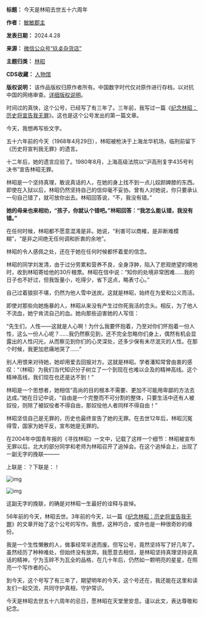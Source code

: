 

**标题：** 今天是林昭去世五十六周年  

**作者：** [敏敏郡主](https://chinadigitaltimes.net/space/玖奌杂货店)  

**发表日期：** 2024.4.28  

**来源：** [微信公众号“玖奌杂货店”](https://web.archive.org/web/https://mp.weixin.qq.com/s/5TFF-LmOYGcjV1-OFwXtdw)  

**主题归类：** [林昭](https://chinadigitaltimes.net/space/林昭)  

**CDS收藏：** [人物馆](https://chinadigitaltimes.net/space/%E4%BA%BA%E7%89%A9%E9%A6%86)  

**版权说明：** 该作品版权归原作者所有。中国数字时代仅对原作进行存档，以对抗中国的网络审查。[详细版权说明](https://chinadigitaltimes.net/chinese/copyright)。


时间过的真快，这个公号，已经写了有三年了。三年前，我写过一篇《[纪念林昭：历史将宣告我无罪](http://mp.weixin.qq.com/s?__biz=MzU1NzU5MjU1Ng==\&mid=2247483680\&idx=1\&sn=7e258bb5c74d67accdfac14670b2aae9\&chksm=fc323ba3cb45b2b527ef994cfd8b63c1ceb391ebd23fb7f4e50550ef0a3f21001e710a1ae4e8\&scene=21#wechat_redirect)》。这也是这个公号发出的第一篇文章。


今天，我想再写些文字。


五十六年前的今天（1968年4月29日），林昭被枪决于上海龙华机场，临刑前留下《历史将宣判我无罪》的遗言。


十二年后，她的遗言应验了。1980年8月，上海高级法院以“沪高刑复字435号判决书”宣告林昭无罪。


林昭是一个坚持真理，敢说真话的人，在她的身上找不到一点儿奴颜婢膝的东西。即使在入狱以后，林昭仍然坚持自己的信仰毫不妥协。曾有人对她说，你只要承认一句自己错了，就可放你出去。林昭回答说，“不，我没有错。”


**她的母亲也来相劝，“孩子，你就认个错吧。”林昭回答：“我怎么能认错，我没有错。”** 


在任何时候，林昭都不愿意混淆是非。她说，“利害可以商榷，是非断难模糊”，“是非之间绝无任何调和折衷的余地”。


林昭的令人感佩之处，还在于她在任何时候都怀着爱的信念。


林昭的同学刘发清，由于过分劳累和营养不良，全身浮肿，陷入了悲观绝望的境地时，收到林昭寄给他的30斤粮票。林昭在信中说：“知你的处境非常困难……我的日子也不好过，但我饭量小，吃得少，省下这点，略表寸心。”


自己过着狼狈不堪，仍然为他人雪中送炭。这就是林昭，始终在为爱和公义而活。


即使对那些向她施暴的人，林昭从来没有产生过你死我活的念头。相反，为了他人不流血，她宁肯流自己的血。她向那些迫害她的人写信：


“先生们，人性——这就是人心啊！为什么我要怀抱着，乃至对你们怀抱着一份人性，这么一份人心呢？……我仍然察见到，还不完全忽略你们身上，偶然有机会显露出的人性闪光，从而察见到你们的心灵深处，还多少保有未尽泯灭的人性。在那个时候，我更加悲痛地哭了……”


别人用恨来对待她，她却用爱去回报对方。这就是林昭。学者潘知常曾由衷的感叹：“（林昭）为我们当代知识分子树立了一个到现在也难以企及的精神高线。这个精神高线，我们现在也还是达不到！”


林昭是一个思想者，她相信“高尚的目的根本不需要、更加不可能用卑鄙的方法去达成。”她在日记中说，“自由是一个完整而不可分割的整体，只要生活中还有人被奴役，则除了被奴役者不得自由，那奴役他人者同样不得自由！”


林昭坚信自己是无罪的，历史也最终宣告了她的无罪。在去世12年后，林昭沉冤得雪，国家为她平反，宣布她是无罪的。


在2004年中国青年报的《寻找林昭》一文中，记载了这样一个细节：林昭被宣布无罪以后，北大的部分同学和老师为林昭召开了追悼会。在这个追悼会上，出现了一副无字的挽联―――


上联是：？下联是：！


![img](https://chinadigitaltimes.net/chinese/files/2024/04/post-707387-662f857f28413.png)


![img](https://chinadigitaltimes.net/chinese/files/2024/04/post-707387-662f857f3e99c.png)


这副无字的挽联，的确是对林昭一生最好的诠释与哀悼。


56年前的今天，林昭去世。3年前的今天，以一篇《[纪念林昭：历史将宣告我无罪](http://mp.weixin.qq.com/s?__biz=MzU1NzU5MjU1Ng==\&mid=2247483680\&idx=1\&sn=7e258bb5c74d67accdfac14670b2aae9\&chksm=fc323ba3cb45b2b527ef994cfd8b63c1ceb391ebd23fb7f4e50550ef0a3f21001e710a1ae4e8\&scene=21#wechat_redirect)》的文章开始了这个公号的写作。我想，这种巧合，或许也是一种很奇妙的缘份。


我是一个生性懒散的人，做事经常半途而废。但写公号，竟然坚持写了好几年了。虽然经历了种种难处，但始终没有放弃。我愿意去相信，是林昭坚持真理坚持说真话的精神，宁为玉碎不为瓦全的品格，在几十年后，仍然如一颗明亮的星星，在照亮一个写作者的心。


到今天，这个号写了有三年了，期望明年的今天，这个号还在，我还能在这里和读友们一起交流，共同守护真相，守护常识。


今天是林昭去世五十六周年的忌日，愿林昭在天堂里安息。谨以此文，表达尊敬和纪念。

